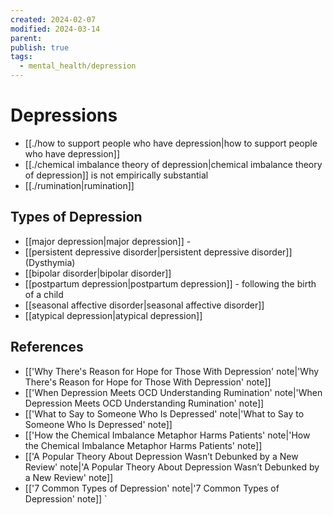 ```yaml
---
created: 2024-02-07
modified: 2024-03-14
parent: 
publish: true
tags:
  - mental_health/depression
---
```


# Depressions
- [[./how to support people who have depression|how to support people who have depression]]
- [[./chemical imbalance theory of depression|chemical imbalance theory of depression]] is not empirically substantial
- [[./rumination|rumination]]
## Types of Depression
- [[major depression|major depression]] - 
- [[persistent depressive disorder|persistent depressive disorder]] (Dysthymia)
- [[bipolar disorder|bipolar disorder]]
- [[postpartum depression|postpartum depression]] -  following the birth of a child
- [[seasonal affective disorder|seasonal affective disorder]]
- [[atypical depression|atypical depression]]

## References
- [['Why There's Reason for Hope for Those With Depression' note|'Why There's Reason for Hope for Those With Depression' note]]
- [['When Depression Meets OCD Understanding Rumination' note|'When Depression Meets OCD Understanding Rumination' note]]
- [['What to Say to Someone Who Is Depressed' note|'What to Say to Someone Who Is Depressed' note]]
- [['How the Chemical Imbalance Metaphor Harms Patients' note|'How the Chemical Imbalance Metaphor Harms Patients' note]]
- [['A Popular Theory About Depression Wasn’t Debunked by a New Review' note|'A Popular Theory About Depression Wasn’t Debunked by a New Review' note]]
- [['7 Common Types of Depression' note|'7 Common Types of Depression' note]]
`